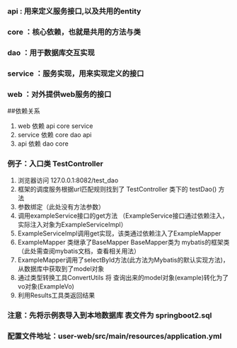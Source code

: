 ### api		: 用来定义服务接口,以及共用的entity
### core	：核心依赖，也就是共用的方法与类
### dao		：用于数据库交互实现
### service	：服务实现，用来实现定义的接口
### web		：对外提供web服务的接口

##依赖关系
<ol>
<li>web 	依赖 	api  core  service</li>
<li>service 依赖  	core  dao  api</li>
<li>api		依赖  	dao core</li>
</ol>


### 例子：入口类 TestController

<ol>
<li>浏览器访问 127.0.0.1:8082/test_dao </li>
<li>框架的调度服务根据url匹配规则找到了 TestController 类下的 testDao() 方法</li>
<li>参数绑定（此处没有方法参数）</li>
<li>调用exampleService接口的get方法 （ExampleService接口通过依赖注入，实际注入对象为ExampleServiceImpl）</li>
<li>ExampleServiceImpl调用get实现，该类通过依赖注入了ExampleMapper </li>
<li>ExampleMapper 类继承了BaseMapper<Example> BaseMapper类为 mybatis的框架类（此处需查阅mybatis文档，查看相关用法）</li>
<li>ExampleMapper调用了selectById方法(此方法为Mybatis的默认实现方法)，从数据库中获取到了model对象</li>
<li>通过类型转换工具ConvertUtils 将 查询出来的model对象(example)转化为了vo对象(ExampleVo)</li>
<li>利用Results工具类返回结果</li>
</ol>

### 注意：先将示例表导入到本地数据库  表文件为 springboot2.sql
### 配置文件地址：user-web/src/main/resources/application.yml